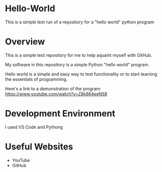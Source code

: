 # Hello-World
This is a simple test run of a repository for a "hello world" python program

# Overview

This is a simple test repository for me to help aquaint myself with GitHub.

My software in this repository is a simple Python "hello world" program.

Hello world is a simple and easy way to test functionality or to start learning the essentials of programming.

Here's a link to a demonstration of the program: https://www.youtube.com/watch?v=Z8k864eeN58

# Development Environment

I used VS Code and Pythong

# Useful Websites

* YouTube
* GitHub
